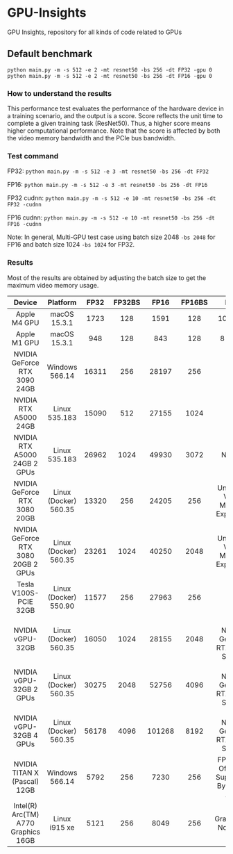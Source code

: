 # GPU-Insights
GPU Insights, repository for all kinds of code related to GPUs

## Default benchmark
```shell
python main.py -m -s 512 -e 2 -mt resnet50 -bs 256 -dt FP32 -gpu 0
python main.py -m -s 512 -e 2 -mt resnet50 -bs 256 -dt FP16 -gpu 0
```

### How to understand the results

This performance test evaluates the performance of the hardware device in a training scenario, and the output is a score. Score reflects the unit time to complete a given training task (ResNet50). Thus, a higher score means higher computational performance. Note that the score is affected by both the video memory bandwidth and the PCIe bus bandwidth.

### Test command

FP32: `python main.py -m -s 512 -e 3 -mt resnet50 -bs 256 -dt FP32`

FP16: `python main.py -m -s 512 -e 3 -mt resnet50 -bs 256 -dt FP16`

FP32 cudnn: `python main.py -m -s 512 -e 10 -mt resnet50 -bs 256 -dt FP32 -cudnn`

FP16 cudnn: `python main.py -m -s 512 -e 10 -mt resnet50 -bs 256 -dt FP16 -cudnn`

Note: In general, Multi-GPU test case using batch size 2048 `-bs 2048` for FP16 and batch size 1024 `-bs 1024` for FP32.

### Results

Most of the results are obtained by adjusting the batch size to get the maximum video memory usage.

|                 Device                 |          Platform          | FP32  | FP32BS |  FP16  | FP16BS |                     Note                     |
|:--------------------------------------:|:--------------------------:|:-----:|:------:|:------:|:------:|:--------------------------------------------:|
|              Apple M4 GPU              |     macOS<br />15.3.1      | 1723  |  128   |  1591  |  128   |                   10 Cores                   |
|              Apple M1 GPU              |     macOS<br />15.3.1      |  948  |  128   |  843   |  128   |                   8 Cores                    |
|      NVIDIA GeForce RTX 3090 24GB      |    Windows<br />566.14     | 16311 |  256   | 28197  |  256   |                      /                       |
|         NVIDIA RTX A5000 24GB          |     Linux<br />535.183     | 15090 |  512   | 27155  |  1024  |                      /                       |
|    NVIDIA RTX A5000 24GB    2 GPUs     |     Linux<br />535.183     | 26962 |  1024  | 49930  |  3072  |                    NVLink                    |
|      NVIDIA GeForce RTX 3080 20GB      | Linux (Docker)<br />560.35 | 13320 |  256   | 24205  |  256   |      Unofficial Video Memory Expansion       |
| NVIDIA GeForce RTX 3080 20GB    2 GPUs | Linux (Docker)<br />560.35 | 23261 |  1024  | 40250  |  2048  |      Unofficial Video Memory Expansion       |
|         Tesla V100S-PCIE 32GB          | Linux (Docker)<br />550.90 | 11577 |  256   | 27963  |  256   |                      /                       |
|            NVIDIA vGPU-32GB            | Linux (Docker)<br />560.35 | 16050 |  1024  | 28155  |  2048  |      Two NVIDIA GeForce RTX 4080 SUPER       |
|       NVIDIA vGPU-32GB    2 GPUs       | Linux (Docker)<br />560.35 | 30275 |  2048  | 52756  |  4096  |      Two NVIDIA GeForce RTX 4080 SUPER       |
|       NVIDIA vGPU-32GB    4 GPUs       | Linux (Docker)<br />560.35 | 56178 |  4096  | 101268 |  8192  |      Two NVIDIA GeForce RTX 4080 SUPER       |
|      NVIDIA TITAN X (Pascal) 12GB      |    Windows<br />566.14     | 5792  |  256   |  7230  |  256   | FP16 Not Officially Supported By Pascal Arch |
|  Intel(R) Arc(TM) A770 Graphics 16GB   |     Linux<br />i915 xe     | 5121  |  256   |  8049  |  256   |             GradScaler Not Work              |


